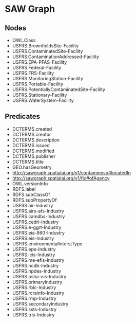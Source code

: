 # SAW Graph

## Nodes

- OWL.Class
- USFRS.BrownfieldsSite-Facility
- USFRS.ContaminatedSite-Facility
- USFRS.ContaminationAddressed-Facility
- USFRS.EPA-PFAS-Facility
- USFRS.Federal-Facility
- USFRS.FRS-Facility
- USFRS.MonitoringStation-Facility
- USFRS.Portable-Facility
- USFRS.PotentiallyContaminatedSite-Facility
- USFRS.Stationary-Facility
- USFRS.WaterSystem-Facility

## Predicates

- DCTERMS.created
- DCTERMS.creator
- DCTERMS.description
- DCTERMS.issued
- DCTERMS.modified
- DCTERMS.publisher
- DCTERMS.title
- GEO.hasGeometry
- http://sawgraph.spatialai.org/v1/contaminoso#locatedIn
- http://sawgraph.spatialai.org/v1/fio#ofAgency
- OWL.versionInfo
- RDFS.label
- RDFS.subClassOf
- RDFS.subPropertyOf
- USFRS.air-Industry
- USFRS.airs-afs-Industry
- USFRS.camdbs-Industry
- USFRS.cedri-Industry
- USFRS.e-ggrt-Industry
- USFRS.eia-860-Industry
- USFRS.eis-Industry
- USFRS.environmentalInterstType
- USFRS.eps-Industry
- USFRS.icis-Industry
- USFRS.me-efis-Industry
- USFRS.ncdb-Industry
- USFRS.npdes-Industry
- USFRS.osha-ois-Industry
- USFRS.primaryIndustry
- USFRS.rblc-Industry
- USFRS.rcrainfo-Industry
- USFRS.rmp-Industry
- USFRS.secondaryIndustry
- USFRS.ssts-Industry
- USFRS.tris-Industry